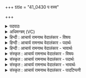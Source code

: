 +++
title = "41_0430 प वस्व"

+++
<details><summary>पदपाठः</summary>

प꣡व꣢꣯स्व। सो꣣म। महे꣢। द꣡क्षा꣢꣯य। अ꣡श्वः꣢꣯। न। नि꣣क्तः꣢। वा꣣जी꣢। ध꣡ना꣢꣯य। ४३०।
</details>

<details><summary>अधिमन्त्रम् (VC)</summary>

- पवमानः सोमः
- ऋण0त्रसदस्यू
- द्विपदा विराट् पङ्क्तिः
- पञ्चमः
- ऐन्द्रं काण्डम्
</details>

<details><summary>हिन्दी : आचार्य रामनाथ वेदालंकार - विषयः</summary>

अगले मन्त्र में पुनः परमेश्वर और राजा से प्रार्थना की गयी है।
</details>

<details><summary>हिन्दी : आचार्य रामनाथ वेदालंकार - पदार्थः</summary>

पदार्थान्वयभाषाः -  हे (सोम) रसागार परमेश्वर और राजन् ! (अश्वः न) अग्नि, बादल वा सूर्य के समान (निक्तः) शुद्ध, शुद्ध गुण-कर्म-स्वभाववाले और (वाजी) बलवान् आप (महे) महान् (दक्षाय) बल के लिए तथा (धनाय) धन के लिए (पवस्व) हमें पवित्र कीजिए ॥४॥ इस मन्त्र में उपमालङ्कार तथा अर्थश्लेषालङ्कार है ॥४॥
</details>

<details><summary>हिन्दी : आचार्य रामनाथ वेदालंकार - भावार्थः</summary>

भावार्थभाषाः -  परमेश्वर के समान राजा भी स्वयं शुद्ध आचरणवाला होकर सबके आचरण को पवित्र करे। वही बल और धन सबका उपकारक होता है, जो पवित्रता के साथ तथा पवित्र साधनों से कमाया जाता है ॥४॥
</details>

<details><summary>संस्कृत : आचार्य रामनाथ वेदालंकार - विषयः</summary>

अथ पुनः परमेश्वरं राजानं च प्रार्थयते।
</details>

<details><summary>संस्कृत : आचार्य रामनाथ वेदालंकार - पदार्थः</summary>

पदार्थान्वयभाषाः -  हे (सोम) रसागार परमेश्वर राजन् वा ! (अश्वः२ न) अग्निरिव, पर्जन्य इव, सूर्य इव वा (निक्तः) शुद्धः, शुद्धगुणकर्मस्वभावः। णिजिर् शौचपोषणयोः, भावे क्तः। (वाजी) बलवांश्च त्वम् (महे) महते (दक्षाय) बलाय, (धनाय) ऐश्वर्याय च (पवस्व) अस्मान् पुनीहि ॥४॥ अत्रोपमालङ्कारोऽर्थश्लेषश्च ॥४॥
</details>

<details><summary>संस्कृत : आचार्य रामनाथ वेदालंकार - भावार्थः</summary>

भावार्थभाषाः -  परमेश्वर इव नृपतिरपि स्वयं शुद्धाचारः सन् सर्वेषामाचरणं पवित्रं कुर्यात्। तदेव बलं धनञ्च सर्वोपकारकं जायते यत् पवित्रतापूर्वकं पवित्रसाधनैश्च समर्जितं भवति ॥४॥
</details>

<details><summary>संस्कृत : आचार्य रामनाथ वेदालंकार - पादटिप्पनी</summary>

टिप्पणी:   १. ऋ० ९।१०९।१०, ‘महे’ इत्यत्र ‘क्रत्वे’ इति पाठः। साम० १३३२। २. वेदेऽग्निः पर्जन्यः सूर्यश्च अश्वनाम्ना व्यपदिष्टाः। यथा, ऋ० १०।१८८।१, ५।८३।६, ७।७७।३।
</details>